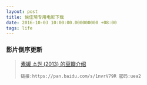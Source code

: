 ```yaml
---
layout: post
title: 侯佳琦专用电影下载
date: 2016-10-03 10:00:00.000000000 +08:00
tags: life
---
```


### 影片倒序更新

>[素媛 소원 (2013) 的豆瓣介绍](https://movie.douban.com/subject/21937452/)
>
>```
>链接:https://pan.baidu.com/s/1nvrV79R 密码:uea2
>```
>
